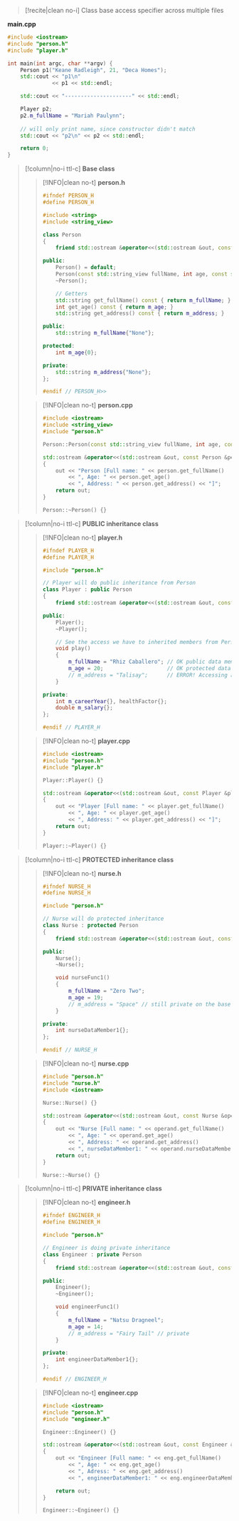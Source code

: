 >[!recite|clean no-i] Class base access specifier across multiple files

**main.cpp**
```cpp
#include <iostream>
#include "person.h"
#include "player.h"

int main(int argc, char **argv) {
    Person p1("Keane Radleigh", 21, "Deca Homes");
    std::cout << "p1\n"
              << p1 << std::endl;

    std::cout << "---------------------" << std::endl;

    Player p2;
    p2.m_fullName = "Mariah Paulynn";
    
    // will only print name, since constructor didn't match
    std::cout << "p2\n" << p2 << std::endl;

    return 0;
}
```

>[!column|no-i ttl-c] **Base class**
>>[!INFO|clean no-t]
>> **person.h**
>> ```cpp
>> #ifndef PERSON_H
>> #define PERSON_H
>> 
>> #include <string>
>> #include <string_view>
>> 
>> class Person
>> {
>>     friend std::ostream &operator<<(std::ostream &out, const Person &person);
>> 
>> public:
>>     Person() = default;
>>     Person(const std::string_view fullName, int age, const std::string address);
>>     ~Person();
>> 
>>     // Getters
>>     std::string get_fullName() const { return m_fullName; }
>>     int get_age() const { return m_age; }
>>     std::string get_address() const { return m_address; }
>> 
>> public:
>>     std::string m_fullName{"None"};
>> 
>> protected:
>>     int m_age{0};
>> 
>> private:
>>     std::string m_address{"None"};
>> };
>> 
>> #endif // PERSON_H>> 
>> ```
>
>>[!INFO|clean no-t]
>> **person.cpp**
>> ```cpp
>> #include <iostream>
>> #include <string_view>
>> #include "person.h"
>> 
>> Person::Person(const std::string_view fullName, int age, const std::string address) : m_fullName{fullName}, m_age{age}, m_address{address} {}
>> 
>> std::ostream &operator<<(std::ostream &out, const Person &person)
>> {
>>     out << "Person [Full name: " << person.get_fullName()
>>         << ", Age: " << person.get_age()
>>         << ", Address: " << person.get_address() << "]";
>>     return out;
>> }
>> 
>> Person::~Person() {}
>> ```

>[!column|no-i ttl-c] **PUBLIC inheritance class**
>>[!INFO|clean no-t]
>> **player.h**
>> ```cpp
>> #ifndef PLAYER_H
>> #define PLAYER_H
>> 
>> #include "person.h"
>> 
>> // Player will do public inheritance from Person
>> class Player : public Person
>> {
>>     friend std::ostream &operator<<(std::ostream &out, const Person &person);
>> 
>> public:
>>     Player();
>>     ~Player();
>> 
>>     // See the access we have to inherited members from Person
>>     void play()
>>     {
>>         m_fullName = "Rhiz Caballero"; // OK public data member
>>         m_age = 20;                    // OK protected data member
>>         // m_address = "Talisay";      // ERROR! Accessing a private data member
>>     }
>> 
>> private:
>>     int m_careerYear{}, healthFactor{};
>>     double m_salary{};
>> };
>> 
>> #endif // PLAYER_H
>> ```
>
>>[!INFO|clean no-t]
>> **player.cpp**
>> ```cpp
>> #include <iostream>
>> #include "person.h"
>> #include "player.h"
>> 
>> Player::Player() {}
>> 
>> std::ostream &operator<<(std::ostream &out, const Player &player)
>> {
>>     out << "Player [Full name: " << player.get_fullName()
>>         << ", Age: " << player.get_age()
>>         << ", Address: " << player.get_address() << "]";
>>     return out;
>> }
>> 
>> Player::~Player() {}
>> ```

>[!column|no-i ttl-c] **PROTECTED inheritance class**
>>[!INFO|clean no-t]
>> **nurse.h**
>> ```cpp
>> #ifndef NURSE_H
>> #define NURSE_H
>> 
>> #include "person.h"
>> 
>> // Nurse will do protected inheritance
>> class Nurse : protected Person
>> {
>>     friend std::ostream &operator<<(std::ostream &out, const Nurse &operand>> );
>> 
>> public:
>>     Nurse();
>>     ~Nurse();
>> 
>>     void nurseFunc1()
>>     {
>>         m_fullName = "Zero Two";
>>         m_age = 19;
>>         // m_address = "Space" // still private on the base class
>>     }
>> 
>> private:
>>     int nurseDataMember1{};
>> };
>> 
>> #endif // NURSE_H
>> ```
>
>>[!INFO|clean no-t]
>> **nurse.cpp**
>> ```cpp
>> #include "person.h"
>> #include "nurse.h"
>> #include <iostream>
>> 
>> Nurse::Nurse() {}
>> 
>> std::ostream &operator<<(std::ostream &out, const Nurse &operand)
>> {
>>     out << "Nurse [Full name: " << operand.get_fullName()
>>         << ", Age: " << operand.get_age()
>>         << ", Address: " << operand.get_address()
>>         << ", nurseDataMember1: " << operand.nurseDataMember1 << "]";
>>     return out;
>> }
>> 
>> Nurse::~Nurse() {}
>> ```

>[!column|no-i ttl-c] **PRIVATE inheritance class**
>>[!INFO|clean no-t]
>> **engineer.h**
>> ```cpp
>> #ifndef ENGINEER_H
>> #define ENGINEER_H
>> 
>> #include "person.h"
>> 
>> // Engineer is doing private inheritance
>> class Engineer : private Person
>> {
>>     friend std::ostream &operator<<(std::ostream &out, const Engineer &eng);
>> 
>> public:
>>     Engineer();
>>     ~Engineer();
>> 
>>     void engineerFunc1()
>>     {
>>         m_fullName = "Natsu Dragneel";
>>         m_age = 14;
>>         // m_address = "Fairy Tail" // private
>>     }
>> 
>> private:
>>     int engineerDataMember1{};
>> };
>> 
>> #endif // ENGINEER_H
>> ```
>
>>[!INFO|clean no-t]
>> **engineer.cpp**
>> ```cpp
>> #include <iostream>
>> #include "person.h"
>> #include "engineer.h"
>> 
>> Engineer::Engineer() {}
>> 
>> std::ostream &operator<<(std::ostream &out, const Engineer &eng)
>> {
>>     out << "Engineer [Full name: " << eng.get_fullName()
>>         << ", Age: " << eng.get_age()
>>         << ", Adress: " << eng.get_address()
>>         << ", engineerDataMember1: " << eng.engineerDataMember1>>  << "]";
>> 
>>     return out;
>> }
>> 
>> Engineer::~Engineer() {}
>> ```